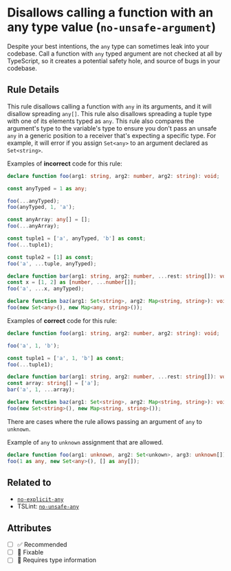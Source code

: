# Disallows calling a function with an any type value (`no-unsafe-argument`)

Despite your best intentions, the `any` type can sometimes leak into your codebase.
Call a function with `any` typed argument are not checked at all by TypeScript, so it creates a potential safety hole, and source of bugs in your codebase.

## Rule Details

This rule disallows calling a function with `any` in its arguments, and it will disallow spreading `any[]`.
This rule also disallows spreading a tuple type with one of its elements typed as `any`.
This rule also compares the argument's type to the variable's type to ensure you don't pass an unsafe `any` in a generic position to a receiver that's expecting a specific type. For example, it will error if you assign `Set<any>` to an argument declared as `Set<string>`.

Examples of **incorrect** code for this rule:

```ts
declare function foo(arg1: string, arg2: number, arg2: string): void;

const anyTyped = 1 as any;

foo(...anyTyped);
foo(anyTyped, 1, 'a');

const anyArray: any[] = [];
foo(...anyArray);

const tuple1 = ['a', anyTyped, 'b'] as const;
foo(...tuple1);

const tuple2 = [1] as const;
foo('a', ...tuple, anyTyped);

declare function bar(arg1: string, arg2: number, ...rest: string[]): void;
const x = [1, 2] as [number, ...number[]];
foo('a', ...x, anyTyped);

declare function baz(arg1: Set<string>, arg2: Map<string, string>): void;
foo(new Set<any>(), new Map<any, string>());
```

Examples of **correct** code for this rule:

```ts
declare function foo(arg1: string, arg2: number, arg2: string): void;

foo('a', 1, 'b');

const tuple1 = ['a', 1, 'b'] as const;
foo(...tuple1);

declare function bar(arg1: string, arg2: number, ...rest: string[]): void;
const array: string[] = ['a'];
bar('a', 1, ...array);

declare function baz(arg1: Set<string>, arg2: Map<string, string>): void;
foo(new Set<string>(), new Map<string, string>());
```

There are cases where the rule allows passing an argument of `any` to `unknown`.

Example of `any` to `unknown` assignment that are allowed.

```ts
declare function foo(arg1: unknown, arg2: Set<unkown>, arg3: unknown[]): void;
foo(1 as any, new Set<any>(), [] as any[]);
```

## Related to

- [`no-explicit-any`](./no-explicit-any.md)
- TSLint: [`no-unsafe-any`](https://palantir.github.io/tslint/rules/no-unsafe-any/)

## Attributes

- [ ] ✅ Recommended
- [ ] 🔧 Fixable
- [ ] 💭 Requires type information
